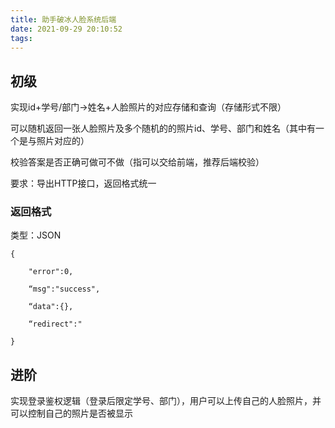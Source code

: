 ```yaml
---
title: 助手破冰人脸系统后端
date: 2021-09-29 20:10:52
tags:
---
```


## 初级

实现id+学号/部门->姓名+人脸照片的对应存储和查询（存储形式不限）

可以随机返回一张人脸照片及多个随机的的照片id、学号、部门和姓名（其中有一个是与照片对应的）

校验答案是否正确可做可不做（指可以交给前端，推荐后端校验）

要求：导出HTTP接口，返回格式统一

### 返回格式

类型：JSON


	{

		"error":0,

		“msg":"success",

		“data":{},

		“redirect":"

	}




## 进阶

实现登录鉴权逻辑（登录后限定学号、部门），用户可以上传自己的人脸照片，并可以控制自己的照片是否被显示

 
